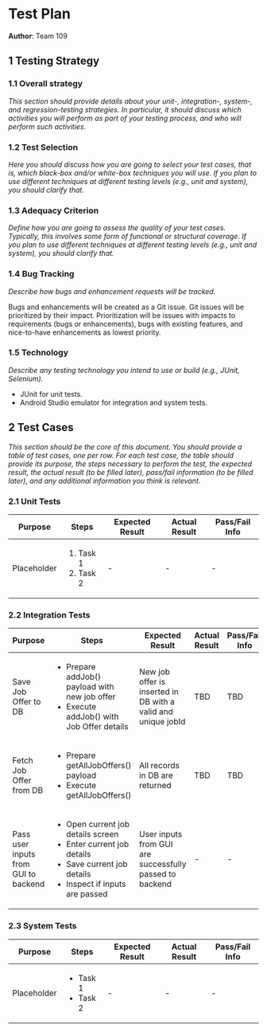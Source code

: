 # Test Plan

**Author**: Team 109

## 1 Testing Strategy

### 1.1 Overall strategy

*This section should provide details about your unit-, integration-, system-, and regression-testing strategies. In particular, it should discuss which activities you will perform as part of your testing process, and who will perform such activities.*

### 1.2 Test Selection

*Here you should discuss how you are going to select your test cases, that is, which black-box and/or white-box techniques you will use. If you plan to use different techniques at different testing levels (e.g., unit and system), you should clarify that.*

### 1.3 Adequacy Criterion

*Define how you are going to assess the quality of your test cases. Typically, this involves some form of functional or structural coverage. If you plan to use different techniques at different testing levels (e.g., unit and system), you should clarify that.*

### 1.4 Bug Tracking

*Describe how bugs and enhancement requests will be tracked.*

Bugs and enhancements will be created as a Git issue. Git issues will be prioritized by their impact. Prioritization will be issues with impacts to requirements (bugs or enhancements), bugs with existing features, and nice-to-have enhancements as lowest priority.

### 1.5 Technology

*Describe any testing technology you intend to use or build (e.g., JUnit, Selenium).*

* JUnit for unit tests.
* Android Studio emulator for integration and system tests.

## 2 Test Cases

*This section should be the core of this document. You should provide a table of test cases, one per row. For each test case, the table should provide its purpose, the steps necessary to perform the test, the expected result, the actual result (to be filled later), pass/fail information (to be filled later), and any additional information you think is relevant.*

### 2.1 Unit Tests

Purpose | Steps | Expected Result | Actual Result | Pass/Fail Info
------- | ----- | --------------- | ------------- | --------------
Placeholder | <ol><li>Task 1</li><li>Task 2</li></ol> | - | - | -

### 2.2 Integration Tests

Purpose | Steps | Expected Result | Actual Result | Pass/Fail Info
------- | ----- | --------------- | ------------- | --------------
Save Job Offer to DB | <ul><li>Prepare addJob() payload with new job offer</li><li>Execute addJob() with Job Offer details</li></ul> | New job offer is inserted in DB with a valid and unique jobId | TBD | TBD
Fetch Job Offer from DB | <ul><li>Prepare getAllJobOffers() payload</li><li>Execute getAllJobOffers()</li></ul> | All records in DB are returned | TBD | TBD
Pass user inputs from GUI to backend | <ul><li>Open current job details screen</li><li>Enter current job details</li><li>Save current job details</li><li>Inspect if inputs are passed</li></ul> | User inputs from GUI are successfully passed to backend | - | -

### 2.3 System Tests

Purpose | Steps | Expected Result | Actual Result | Pass/Fail Info
------- | ----- | --------------- | ------------- | --------------
Placeholder | <ul><li>Task 1</li><li>Task 2</li></ul> | - | - | -
